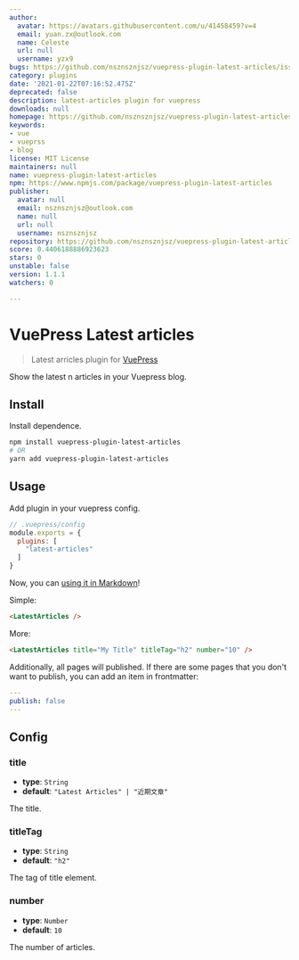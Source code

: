 ```yaml
---
author:
  avatar: https://avatars.githubusercontent.com/u/41458459?v=4
  email: yuan.zx@outlook.com
  name: Celeste
  url: null
  username: yzx9
bugs: https://github.com/nsznsznjsz/vuepress-plugin-latest-articles/issues/new
category: plugins
date: '2021-01-22T07:16:52.475Z'
deprecated: false
description: latest-articles plugin for vuepress
downloads: null
homepage: https://github.com/nsznsznjsz/vuepress-plugin-latest-articles#readme
keywords:
- vue
- vueprss
- blog
license: MIT License
maintainers: null
name: vuepress-plugin-latest-articles
npm: https://www.npmjs.com/package/vuepress-plugin-latest-articles
publisher:
  avatar: null
  email: nsznsznjsz@outlook.com
  name: null
  url: null
  username: nsznsznjsz
repository: https://github.com/nsznsznjsz/vuepress-plugin-latest-articles
score: 0.4406188886923623
stars: 0
unstable: false
version: 1.1.1
watchers: 0

---
```


# VuePress Latest articles

> Latest arricles plugin for [VuePress](https://github.com/vuejs/vuepress)

Show the latest n articles in your Vuepress blog.

## Install

Install dependence.

```bash
npm install vuepress-plugin-latest-articles
# OR
yarn add vuepress-plugin-latest-articles
```

## Usage

Add plugin in your vuepress config.

```js
// .vuepress/config
module.exports = {
  plugins: [
    "latest-articles"
  ]
}
```

Now, you can [using it in Markdown](https://vuepress.vuejs.org/guide/using-vue.html)!

Simple:
```html
<LatestArticles />
```

More:
```html
<LatestArticles title="My Title" titleTag="h2" number="10" />
```

Additionally, all pages will published. If there are some pages that you don't want to publish, you can add an item in frontmatter:
```yaml
---
publish: false
---
``` 

## Config

### title

- **type**: `String`
- **default**: `"Latest Articles" | "近期文章"`

The title.

### titleTag

- **type**: `String`
- **default**: `"h2"`

The tag of title element.

### number

- **type**: `Number`
- **default**: `10`

The number of articles.
